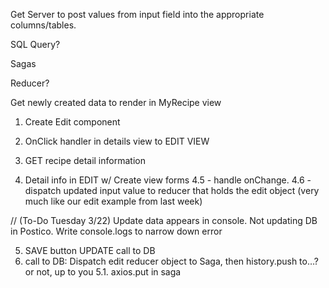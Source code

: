 <!-- POST to-do list -->

Get Server to post values from input field into the appropriate columns/tables.

SQL Query?

Sagas

Reducer?

Get newly created data to render in MyRecipe view

<!-- EDIT (UPDATE) to-do list -->

1. Create Edit component

2. OnClick handler in details view to EDIT VIEW

3. GET recipe detail information

4. Detail info in EDIT w/ Create view forms
   4.5 - handle onChange.
   4.6 - dispatch updated input value to reducer that holds the edit object (very much like our edit example from last week)

// (To-Do Tuesday 3/22) Update data appears in console. Not updating DB in Postico. Write console.logs to narrow down error

5. SAVE button UPDATE call to DB
6. call to DB: Dispatch edit reducer object to Saga, then history.push to…? or not, up to you
   5.1. axios.put in saga
